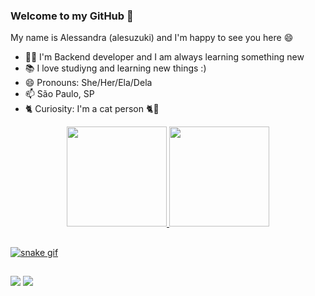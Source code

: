 ### Welcome to my GitHub 👋
My name is Alessandra (alesuzuki) and I'm happy to see you here 😄

- 👩‍🎓 I'm Backend developer and I am always learning something new
- 📚 I love studiyng and learning new things :)
- 😄 Pronouns: She/Her/Ela/Dela
- 📫 São Paulo, SP
- 🐈 Curiosity: I'm a cat person 🐈💖

<div align="center">
  <a href="https://github.com/alesuzuki">
  <img height="160em" src="https://github-readme-stats.vercel.app/api?username=alesuzuki&show_icons=true&theme=dracula&include_all_commits=true&count_private=true"/>
  <img height="160em" src="https://github-readme-stats.vercel.app/api/top-langs/?username=cgcagnoni&layout=compact&langs_count=7&theme=dracula"/>
</div>
  
  ##
  ![snake gif](https://github.com/YOUR_USERNAME/YOUR_USERNAME/blob/output/github-contribution-grid-snake.gif)
 ##
<div> 
  <a href = "mailto:alesuzuki@gmail.com"><img src="https://img.shields.io/badge/-Gmail-%23333?style=for-the-badge&logo=gmail&logoColor=white" target="_blank"></a>
  <a href="https://www.linkedin.com/in/alesuzuki/" target="_blank"><img src="https://img.shields.io/badge/-LinkedIn-%230077B5?style=for-the-badge&logo=linkedin&logoColor=white" target="_blank"></a>
  
 
</div>
